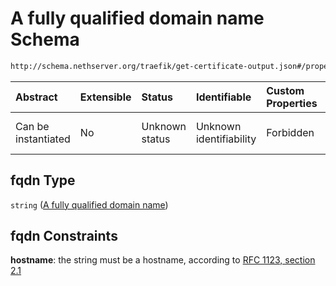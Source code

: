 # A fully qualified domain name Schema

```txt
http://schema.nethserver.org/traefik/get-certificate-output.json#/properties/fqdn
```



| Abstract            | Extensible | Status         | Identifiable            | Custom Properties | Additional Properties | Access Restrictions | Defined In                                                                                  |
| :------------------ | :--------- | :------------- | :---------------------- | :---------------- | :-------------------- | :------------------ | :------------------------------------------------------------------------------------------ |
| Can be instantiated | No         | Unknown status | Unknown identifiability | Forbidden         | Allowed               | none                | [get-certificate-output.json\*](traefik/get-certificate-output.json "open original schema") |

## fqdn Type

`string` ([A fully qualified domain name](get-certificate-output-properties-a-fully-qualified-domain-name.md))

## fqdn Constraints

**hostname**: the string must be a hostname, according to [RFC 1123, section 2.1](https://tools.ietf.org/html/rfc1123 "check the specification")
